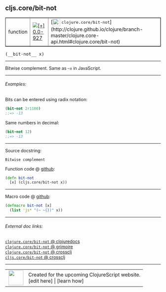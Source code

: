 ## cljs.core/bit-not



 <table border="1">
<tr>
<td>function</td>
<td><a href="https://github.com/cljsinfo/cljs-api-docs/tree/0.0-927"><img valign="middle" alt="[+] 0.0-927" title="Added in 0.0-927" src="https://img.shields.io/badge/+-0.0--927-lightgrey.svg"></a> </td>
<td>
[<img height="24px" valign="middle" src="http://i.imgur.com/1GjPKvB.png"> <samp>clojure.core/bit-not</samp>](http://clojure.github.io/clojure/branch-master/clojure.core-api.html#clojure.core/bit-not)
</td>
</tr>
</table>


 <samp>
(__bit-not__ x)<br>
</samp>

---

Bitwise complement.  Same as `~x` in JavaScript.

---

###### Examples:

Bits can be entered using radix notation:

```clj
(bit-not 2r1100)
;;=> -13
```

Same numbers in decimal:

```clj
(bit-not 12)
;;=> -13
```

---



Source docstring:

```
Bitwise complement
```


Function code @ [github](https://github.com/clojure/clojurescript/blob/r1878/src/cljs/cljs/core.cljs#L1679-L1681):

```clj
(defn bit-not
  [x] (cljs.core/bit-not x))
```

<!--
Repo - tag - source tree - lines:

 <pre>
clojurescript @ r1878
└── src
    └── cljs
        └── cljs
            └── <ins>[core.cljs:1679-1681](https://github.com/clojure/clojurescript/blob/r1878/src/cljs/cljs/core.cljs#L1679-L1681)</ins>
</pre>

-->

---

Macro code @ [github](https://github.com/clojure/clojurescript/blob/r1878/src/clj/cljs/core.clj#L414-L415):

```clj
(defmacro bit-not [x]
  (list 'js* "(~ ~{})" x))
```

<!--
Repo - tag - source tree - lines:

 <pre>
clojurescript @ r1878
└── src
    └── clj
        └── cljs
            └── <ins>[core.clj:414-415](https://github.com/clojure/clojurescript/blob/r1878/src/clj/cljs/core.clj#L414-L415)</ins>
</pre>
-->

---


###### External doc links:

[`clojure.core/bit-not` @ clojuredocs](http://clojuredocs.org/clojure.core/bit-not)<br>
[`clojure.core/bit-not` @ grimoire](http://conj.io/store/v1/org.clojure/clojure/1.7.0-beta3/clj/clojure.core/bit-not/)<br>
[`clojure.core/bit-not` @ crossclj](http://crossclj.info/fun/clojure.core/bit-not.html)<br>
[`cljs.core/bit-not` @ crossclj](http://crossclj.info/fun/cljs.core.cljs/bit-not.html)<br>

---

 <table>
<tr><td>
<img valign="middle" align="right" width="48px" src="http://i.imgur.com/Hi20huC.png">
</td><td>
Created for the upcoming ClojureScript website.<br>
[edit here] | [learn how]
</td></tr></table>

[edit here]:https://github.com/cljsinfo/cljs-api-docs/blob/master/cljsdoc/cljs.core_bit-not.cljsdoc
[learn how]:https://github.com/cljsinfo/cljs-api-docs/wiki/cljsdoc-files

<!--

This information was too distracting to show to readers, but I'll leave it
commented here since it is helpful to:

- pretty-print the data used to generate this document
- and show how to retrieve that data



The API data for this symbol:

```clj
{:description "Bitwise complement.  Same as `~x` in JavaScript.",
 :ns "cljs.core",
 :name "bit-not",
 :signature ["[x]"],
 :history [["+" "0.0-927"]],
 :type "function",
 :full-name-encode "cljs.core_bit-not",
 :source {:code "(defn bit-not\n  [x] (cljs.core/bit-not x))",
          :title "Function code",
          :repo "clojurescript",
          :tag "r1878",
          :filename "src/cljs/cljs/core.cljs",
          :lines [1679 1681]},
 :extra-sources [{:code "(defmacro bit-not [x]\n  (list 'js* \"(~ ~{})\" x))",
                  :title "Macro code",
                  :repo "clojurescript",
                  :tag "r1878",
                  :filename "src/clj/cljs/core.clj",
                  :lines [414 415]}],
 :examples [{:id "d4c5e3",
             :content "Bits can be entered using radix notation:\n\n```clj\n(bit-not 2r1100)\n;;=> -13\n```\n\nSame numbers in decimal:\n\n```clj\n(bit-not 12)\n;;=> -13\n```"}],
 :full-name "cljs.core/bit-not",
 :clj-symbol "clojure.core/bit-not",
 :docstring "Bitwise complement"}

```

Retrieve the API data for this symbol:

```clj
;; from Clojure REPL
(require '[clojure.edn :as edn])
(-> (slurp "https://raw.githubusercontent.com/cljsinfo/cljs-api-docs/catalog/cljs-api.edn")
    (edn/read-string)
    (get-in [:symbols "cljs.core/bit-not"]))
```

-->
